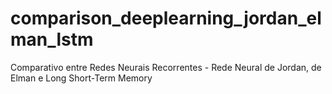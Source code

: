 # comparison_deeplearning_jordan_elman_lstm
Comparativo entre Redes Neurais Recorrentes - Rede Neural de Jordan, de Elman e Long Short-Term Memory
